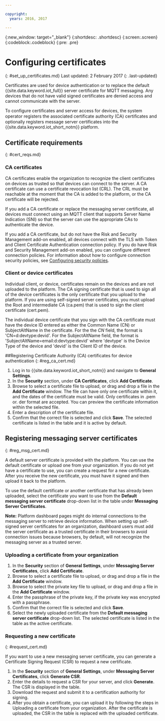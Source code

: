 ```yaml
---

copyright:
  years: 2016, 2017

---
```


{:new_window: target="\_blank"}
{:shortdesc: .shortdesc}
{:screen:.screen}
{:codeblock:.codeblock}
{:pre: .pre}

# Configuring certificates
{: #set_up_certificates.md}
Last updated: 2 February 2017
{: .last-updated}

Certificates are used for device authentication or to replace the default {{site.data.keyword.iot_full}} server certificate for MQTT messaging. Any devices that do not have valid signed certificates are denied access and cannot communicate with the server.

To configure certificates and server access for devices, the system operator registers the associated certificate authority (CA) certiﬁcates and optionally registers message server certificates into the {{site.data.keyword.iot_short_notm}} platform.

## Certificate requirements
{: #cert_reqs.md}

### CA certificates
CA certificates enable the organization to recognize the client certificates on devices as trusted so that devices can connect to the server. A CA certificate can use a certificate revocation list (CRL). The CRL must be reachable at the moment that the CA is added to the platform, or the CA certificate will be rejected.

If you add a CA certificate or replace the messaging server certificate, all devices must connect using an MQTT client that supports Server Name Indication (SNI) so that the server can use the appropriate CAs to authenticate the device.

If you add a CA certificate, but do not have the Risk and Security Management add-on enabled, all devices connect with the TLS with Token and Client Certificate Authentication connection policy. If you do have Risk and Security Management add-on enabled, you can configure different connection policies. For information about how to configure connection security policies, see [Configuring security policies](set_up_policies.html).

### Client or device certificates
Individual client, or device, certificates remain on the devices and are not uploaded to the platform. The CA signing certificate that is used to sign all of the device certificates is the only certificate that you upload to the platform. If you are using self-signed server certificates, you must upload the Root and intermediate CA (ca.pem) that is used to sign the client certificate (cert.pem).

The individual device certificate that you sign with the CA certificate must have the device ID entered as either the Common Name (CN) or SubjectAltName in the certificate. For the the *CN* field, the format is 'CN=d:devtype:devid'. For the SubjectAltName field, the format is 'SubjectAltName=email:d:devtype:devid' where 'devtype' is the Device Type of the device and 'devid' is the Client ID of the device.

##Registering Certificate Authority (CA) certificates for device authentication
{: #reg_ca_cert.md}

1. Log in to {{site.data.keyword.iot_short_notm}} and navigate to **General Settings**.
2. In the **Security** section, under **CA Certificates**, click **Add Certificate**.
3. Browse to select a certificate file to upload, or drag and drop a file in the **Add Certificate** window. The file can have only one certificate within it, and the dates of the certificate must be valid. Only certificates in .pem or. der format are accepted. You can preview the certificate information within the selected file.
4. Enter a description of the certificate file.
5. Confirm that the correct file is selected and click **Save**. The selected certificate is listed in the
table and it is active by default.

## Registering messaging server certificates
{: #reg_msg_cert.md}

A default server certificate is provided with the platform. You can use the default certificate or upload one from your organization. If you do not yet have a certificate to use, you can create a request for a new certificate. After you receive the new certificate, you must have it signed and then upload it back to the platform.

To use the default certificate or another certificate that has already been uploaded, select the certificate you want to use from the **Default messaging server certificate** drop-down list in the table under **Messaging Server Certificates**.

**Note:** Platform dashboard pages might do internal connections to the messaging server to retrieve device information. When setting up self-signed server certificates for an organization, dashboard users must add the server certificate as a trusted certificate in their browsers to avoid connection issues because browsers, by default, will not recognize the messaging server as a trusted server.

### Uploading a certificate from your organization

1. In the **Security** section of **General Settings**, under **Messaging Server Certificates**, click **Add Certificate**.
2. Browse to select a certificate file to upload, or drag and drop a file in the **Add Certificate** window.
3. Browse to select the private key file to upload, or drag and drop a file in the **Add Certificate** window.  
4. Enter the passphrase of the private key, if the private key was encrypted with a passphrase.
5. Confirm that the correct file is selected and click **Save**.
6. Select the newly uploaded certificate from the **Default messaging server certificate** drop-down list. The selected certificate is listed in the table as the active certificate.

### Requesting a new certificate
{: #request_cert.md}

 If you want to use a new messaging server certificate, you can generate a Certificate Signing Request (CSR) to request a new certificate.

 1. In the **Security** section of **General Settings**, under **Messaging Server Certificates**, click **Generate CSR**.
 2. Enter the details to request a CSR for your server, and click **Generate**. The CSR is displayed in the table.
 3. Download the request and submit it to a certification authority for signing.
 4. After you obtain a certificate, you can upload it by following the steps in Uploading a certificate from your organization. After the certificate is uploaded, the CSR in the table is replaced with the uploaded certificate.
